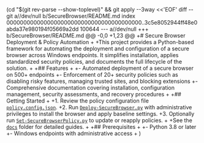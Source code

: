 (cd "$(git rev-parse --show-toplevel)" && git apply --3way <<'EOF' 
diff --git a//dev/null b/SecureBrowser/README.md
index 0000000000000000000000000000000000000000..3c5e8052944ff48e0abda37e980194f05669a2dd 100644
--- a//dev/null
+++ b/SecureBrowser/README.md
@@ -0,0 +1,23 @@
+# Secure Browser Deployment & Policy Automation
+
+This project provides a Python-based framework for automating the deployment and configuration of a secure browser across Windows endpoints. It simplifies installation, applies standardized security policies, and documents the full lifecycle of the solution.
+
+## Features
+
+- Automated deployment of a secure browser on 500+ endpoints
+- Enforcement of 20+ security policies such as disabling risky features, managing trusted sites, and blocking extensions
+- Comprehensive documentation covering installation, configuration management, security assessments, and recovery procedures
+
+## Getting Started
+
+1. Review the policy configuration file [`policy.config.json`](policy.config.json).
+2. Run [`Deploy-SecureBrowser.py`](Deploy-SecureBrowser.py) with administrative privileges to install the browser and apply baseline settings.
+3. Optionally run [`Set-SecureBrowserPolicy.py`](Set-SecureBrowserPolicy.py) to update or reapply policies.
+
+See the [`docs`](docs) folder for detailed guides.
+
+## Prerequisites
+
+- Python 3.8 or later
+- Windows endpoints with administrative access
+
)
